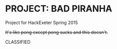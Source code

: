 # PROJECT: BAD PIRANHA
Project for HackExeter Spring 2015

~~It's like pong except pong sucks and this doesn't.~~

CLASSIFIED